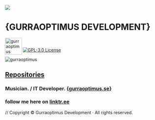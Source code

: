 <img src="https://www.gurraoptimus.se/img/gurraoptimus.jpg" />
<!--<img src="https://www.gurraoptimus.se/img/github-4.jpg" />-->
<!--<img src="https://www.gurraoptimus.se/img/github.jpg"/>-->
<!--<img src="https://www.gurraoptimus.se/img/{G}.png"/>-->

# {GURRAOPTIMUS DEVELOPMENT}
<a href="https://gurraoptimus.se/">
  <img align="left" alt="gurraoptimus" width="55px" src="https://gurraoptimus.se/icon/{G}-2.png" />
</a>
<br>

[![GPL-3.0 License][license-shield]][license-url]


<p align="left"> <img src="https://github-readme-stats.vercel.app/api?username=gurraoptimus&show_icons=true&theme=merko" alt="gurraoptimus" />

## [Repositories](https://github.com/gurraoptimus?tab=repositories) 
### Musician. / IT Developer. [ {gurraoptimus.se} ](https://gurraoptimus.se/)
### follow me here on [linktr.ee](https://linktr.ee/gurraoptimus)
<footer>
  <p class="copyright">
  //  Copyright &copy; Gurraoptimus Development &middot;<span id="curYr"></span> All rights reserved.</p>
</footer>
 <script>
     var date = new Date();
     var year = date.getFullYear();
     document.getElementById("curYr").innerHTML = year;
 </script>


[license-shield]: https://img.shields.io/github/license/gurraoptimus/gurraoptimus.svg?-style=flat-square
[license-url]: https://github.com/gurraoptimus/gurraoptimus/blob/main/LICENSE
